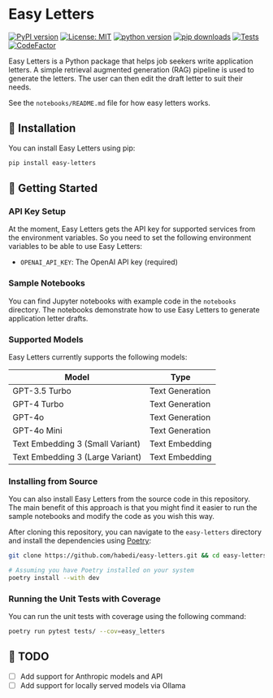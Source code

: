 # Easy Letters

[![PyPI version](https://badge.fury.io/py/easy-letters.svg)](https://badge.fury.io/py/easy-letters)
[![License: MIT](https://img.shields.io/badge/License-MIT-blue.svg)](https://opensource.org/licenses/MIT)
[![python version](https://img.shields.io/badge/Python-%3E=3.10-blue)](https://github.com/habedi/easy-letters)
[![pip downloads](https://img.shields.io/pypi/dm/easy-letters.svg)](https://pypi.org/project/easy-letters/)
[![Tests](https://github.com/habedi/easy-letters/actions/workflows/tests.yml/badge.svg)](https://github.com/habedi/easy-letters/actions/workflows/tests.yml)
[![CodeFactor](https://www.codefactor.io/repository/github/habedi/easy-letters/badge)](https://www.codefactor.io/repository/github/habedi/easy-letters)

Easy Letters is a Python package that helps job seekers write application letters. A simple retrieval
augmented generation (RAG) pipeline is used to generate the letters. The user can then edit the draft letter to suit
their needs.

See the `notebooks/README.md` file for how easy letters works.

## 🔧 Installation

You can install Easy Letters using pip:

```bash
pip install easy-letters
```

## 🚀 Getting Started

### API Key Setup

At the moment, Easy Letters gets the API key for supported services from the environment variables.
So you need to set the following environment variables to be able to use Easy Letters:

- `OPENAI_API_KEY`: The OpenAI API key (required)

### Sample Notebooks

You can find Jupyter notebooks with example code in the `notebooks` directory.
The notebooks demonstrate how to use Easy Letters to generate application letter drafts.

### Supported Models

Easy Letters currently supports the following models:

| Model                            | Type            |
|----------------------------------|-----------------|
| GPT-3.5 Turbo                    | Text Generation |
| GPT-4 Turbo                      | Text Generation |
| GPT-4o                           | Text Generation |
| GPT-4o Mini                      | Text Generation |
| Text Embedding 3 (Small Variant) | Text Embedding  |
| Text Embedding 3 (Large Variant) | Text Embedding  |

### Installing from Source

You can also install Easy Letters from the source code in this repository. The main benefit of this approach is that
you might find it easier to run the sample notebooks and modify the code as you wish this way.

After cloning this repository, you can navigate to the `easy-letters` directory and install the
dependencies using [Poetry](https://python-poetry.org/):

```bash
git clone https://github.com/habedi/easy-letters.git && cd easy-letters

# Assuming you have Poetry installed on your system
poetry install --with dev
```

### Running the Unit Tests with Coverage

You can run the unit tests with coverage using the following command:

```bash
poetry run pytest tests/ --cov=easy_letters
```

## 📝 TODO

- [ ] Add support for Anthropic models and API
- [ ] Add support for locally served models via Ollama
